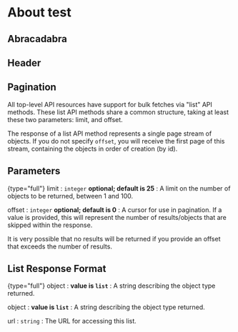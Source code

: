 # About test

## Abracadabra
## Header 

## Pagination

All top-level API resources have support for bulk fetches via "list" API methods. These list API methods share a common structure, taking at least these two parameters: limit, and offset.

The response of a list API method represents a single page stream of objects. If you do not specify `offset`, you will receive the first page of this stream, containing the objects in order of creation (by id).

## Parameters

{type="full"}
limit
: `integer` **optional; default is 25**
: A limit on the number of objects to be returned, between 1 and 100.

offset
: `integer` **optional; default is 0**
: A cursor for use in pagination. If a value is provided, this will represent the number of results/objects that are skipped within the response.

<note>It is very possible that no results will be returned if you provide an offset that exceeds the number of results.</note>

## List Response Format

{type="full"}
object
: **value is `list`**
: A string describing the object type returned.

object
: **value is `list`**
: A string describing the object type returned.

url
: `string`
: The URL for accessing this list.